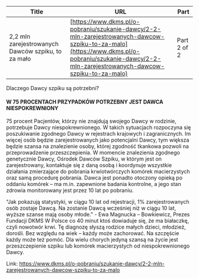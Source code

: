 | **Title**       | **URL**           | **Part**              |
|-----------------|-------------------|-----------------------|
| 2,2 mln zarejestrowanych Dawców szpiku, to za mało         | [https://www.dkms.pl/o-pobraniu/szukanie-dawcy/2-2-mln-zarejestrowanych-dawcow-szpiku-to-za-malo](https://www.dkms.pl/o-pobraniu/szukanie-dawcy/2-2-mln-zarejestrowanych-dawcow-szpiku-to-za-malo)    | Part 2 of 2          |

 


Dlaczego Dawcy szpiku są potrzebni?
#### W 75 PROCENTACH PRZYPADKÓW POTRZEBNY JEST DAWCA NIESPOKREWNIONY


75 procent Pacjentów, którzy nie znajdują swojego Dawcy w rodzinie, potrzebuje Dawcy niespokrewnionego. W takich sytuacjach rozpoczyna się poszukiwanie zgodnego Dawcy w rejestrach krajowych i zagranicznych. Im więcej osób będzie zarejestrowanych jako potencjalni Dawcy, tym większa będzie szansa na znalezienie osoby, której zgodność tkankowa pozwoli na przeprowadzenie przeszczepienia. W momencie znalezienia zgodnego genetycznie Dawcy, Ośrodek Dawców Szpiku, w którym jest on zarejestrowany, kontaktuje się z daną osobą i koordynuje wszystkie działania zmierzające do pobrania krwiotwórczych komórek macierzystych oraz samą procedurę pobrania. Dawca jest ponadto otoczony opieką po oddaniu komórek – ma m.in. zapewnione badania kontrolne, a jego stan zdrowia monitorowany jest przez 10 lat po pobraniu.


"Jak pokazują statystyki, w ciągu 10 lat od rejestracji, 1% zarejestrowanych osób zostaje Dawcą. Na zostanie Dawcą wcześniej niż w ciągu 10 lat, wyższe szanse mają osoby młode." \- Ewa Magnucka – Bowkiewicz, Prezes Fundacji DKMS
W Polsce co 40 minut ktoś dowiaduje się, że ma białaczkę, czyli nowotwór krwi. Tę diagnozę słyszą rodzice małych dzieci, młodzież, dorośli. Bez względu na wiek – każdy może zachorować. Na szczęście każdy może też pomóc. Dla wielu chorych jedyną szansą na życie jest przeszczepienie szpiku lub komórek macierzystych od niespokrewnionego Dawcy.



Link: https://www.dkms.pl/o-pobraniu/szukanie-dawcy/2-2-mln-zarejestrowanych-dawcow-szpiku-to-za-malo

